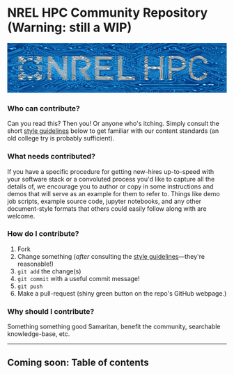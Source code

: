 # NREL HPC Community Repository (Warning: still a WIP)

![NREL HPC stand-in logo generated with machine learning.](assets/hpc.png)

### Who can contribute?
Can you read this? Then you! Or anyone who's itching. Simply consult the short [style guidelines](style-guidelines.md) below to get familiar with our content standards (an old college try is probably sufficient).

### What needs contributed?
If you have a specific procedure for getting new-hires up-to-speed with your software stack or a convoluted process you'd like to capture all the details of, we encourage you to author or copy in some instructions and demos that will serve as an example for them to refer to. Things like demo job scripts, example source code, jupyter notebooks, and any other document-style formats that others could easily follow along with are welcome.

### How do I contribute?
1. Fork
2. Change something (_after_ consulting the [style guidelines](style-guidelines.md)&mdash;they're reasonable!)
3. `git add` the change(s)
4. `git commit` with a useful commit message!
5. `git push`
6. Make a pull-request (shiny green button on the repo's GitHub webpage.)

### Why should I contribute?
Something something good Samaritan, benefit the community, searchable knowledge-base, etc. 

---

## Coming soon: Table of contents